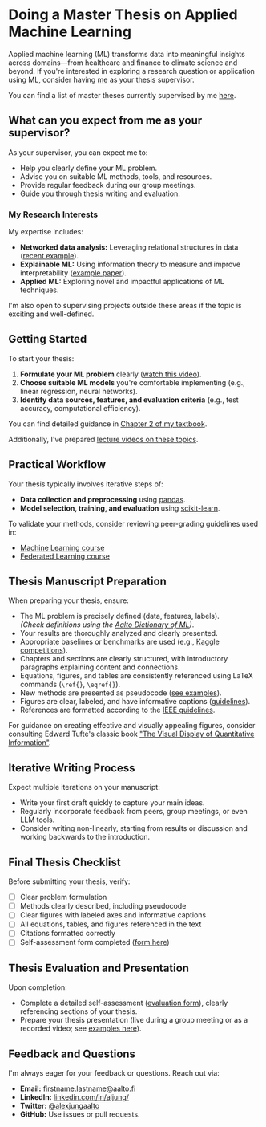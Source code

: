 # Doing a Master Thesis on Applied Machine Learning

Applied machine learning (ML) transforms data into meaningful insights across domains—from healthcare and finance to climate science and beyond. If you're interested in exploring a research question or application using ML, consider having [me](https://machinelearningforall.github.io/about/) as your thesis supervisor.

You can find a list of master theses currently supervised by me [here](material/MasterThesisSupervisedCurrent.pdf).

## What can you expect from me as your supervisor?

As your supervisor, you can expect me to:

- Help you clearly define your ML problem.
- Advise you on suitable ML methods, tools, and resources.
- Provide regular feedback during our group meetings.
- Guide you through thesis writing and evaluation.

### My Research Interests

My expertise includes:

- **Networked data analysis:** Leveraging relational structures in data ([recent example](https://arxiv.org/abs/2105.12769)).
- **Explainable ML:** Using information theory to measure and improve interpretability ([example paper](https://ieeexplore.ieee.org/document/9089200)).
- **Applied ML:** Exploring novel and impactful applications of ML techniques.

I'm also open to supervising projects outside these areas if the topic is exciting and well-defined.

## Getting Started

To start your thesis:

1. **Formulate your ML problem** clearly ([watch this video](https://youtu.be/2q5jpvD-638)).
2. **Choose suitable ML models** you're comfortable implementing (e.g., linear regression, neural networks).
3. **Identify data sources, features, and evaluation criteria** (e.g., test accuracy, computational efficiency).

You can find detailed guidance in [Chapter 2 of my textbook](https://primo.aalto.fi/discovery/openurl?institution=358AALTO_INST&vid=358AALTO_INST:VU1&ctx_enc=info:ofi%2FencUTF-8&rft_val_fmt=info:ofi%2Fkev:fmt:book&rft.pub=Springer&rft_id=info:doi%2F10.1007%2F978-981-16-8193-6).

Additionally, I've prepared [lecture videos on these topics](https://youtube.com/playlist?list=PLrbn2dGrLJK9zB7pdEd8QOtmC9-eoqoch).

## Practical Workflow

Your thesis typically involves iterative steps of:

- **Data collection and preprocessing** using [pandas](https://pandas.pydata.org/).
- **Model selection, training, and evaluation** using [scikit-learn](https://scikit-learn.org/).

To validate your methods, consider reviewing peer-grading guidelines used in:

- [Machine Learning course](material/CS_C3240_PeerReview.pdf)
- [Federated Learning course](material/CS_E4740_PeerReview.pdf)

## Thesis Manuscript Preparation

When preparing your thesis, ensure:

- The ML problem is precisely defined (data, features, labels).  
  *(Check definitions using the [Aalto Dictionary of ML](https://aaltodictionaryofml.github.io/))*.
- Your results are thoroughly analyzed and clearly presented.
- Appropriate baselines or benchmarks are used (e.g., [Kaggle competitions](https://kaggle.com)).
- Chapters and sections are clearly structured, with introductory paragraphs explaining content and connections.
- Equations, figures, and tables are consistently referenced using LaTeX commands (`\ref{}`, `\eqref{}`).
- New methods are presented as pseudocode ([see examples](https://www.overleaf.com/learn/latex/Algorithms)).
- Figures are clear, labeled, and have informative captions ([guidelines](https://www.scu.edu/media/offices/provost/writing-center/resources/Tips-Figure-Captions.pdf)).
- References are formatted according to the [IEEE guidelines](https://journals.ieeeauthorcenter.ieee.org/wp-content/uploads/sites/7/IEEE_Reference_Guide.pdf).

For guidance on creating effective and visually appealing figures, consider consulting Edward Tufte's classic book ["The Visual Display of Quantitative Information"](https://www.edwardtufte.com/tufte/books_vdqi).

## Iterative Writing Process

Expect multiple iterations on your manuscript:

- Write your first draft quickly to capture your main ideas.
- Regularly incorporate feedback from peers, group meetings, or even LLM tools.
- Consider writing non-linearly, starting from results or discussion and working backwards to the introduction.

## Final Thesis Checklist

Before submitting your thesis, verify:

- [ ] Clear problem formulation
- [ ] Methods clearly described, including pseudocode
- [ ] Clear figures with labeled axes and informative captions
- [ ] All equations, tables, and figures referenced in the text
- [ ] Citations formatted correctly
- [ ] Self-assessment form completed ([form here](material/Statement_template_CCIS.docx))

## Thesis Evaluation and Presentation

Upon completion:

- Complete a detailed self-assessment ([evaluation form](material/Statement_template_CCIS.docx)), clearly referencing sections of your thesis.
- Prepare your thesis presentation (live during a group meeting or as a recorded video; see [examples here](https://youtube.com/playlist?list=PLrbn2dGrLJK8xt7j0tvaL0uMCdrtQ7JY2)).

## Feedback and Questions

I'm always eager for your feedback or questions. Reach out via:

- **Email:** firstname.lastname@aalto.fi  
- **LinkedIn:** [linkedin.com/in/aljung/](https://www.linkedin.com/in/aljung/)  
- **Twitter:** [@alexjungaalto](https://twitter.com/alexjungaalto)  
- **GitHub:** Use issues or pull requests.
